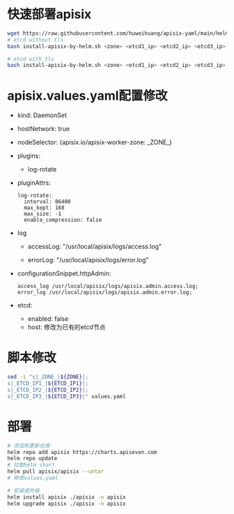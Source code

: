 # 快速部署apisix 

```bash
wget https://raw.githubusercontent.com/huweihuang/apisix-yaml/main/helm/apisix/install-apisix-by-helm.sh
# etcd without tls
bash install-apisix-by-helm.sh <zone> <etcd1_ip> <etcd2_ip> <etcd3_ip>

# etcd with tls
bash install-apisix-by-helm.sh <zone> <etcd1_ip> <etcd2_ip> <etcd3_ip> 1
```

# apisix.values.yaml配置修改

- kind: DaemonSet

- hostNetwork: true

- nodeSelector: {apisix.io/apisix-worker-zone: \_ZONE_}

- plugins:

    - log-rotate

- pluginAttrs:
    ```
    log-rotate:
      interval: 86400
      max_kept: 168
      max_size: -1
      enable_compression: false
    ```
- log
    - accessLog: "/usr/local/apisix/logs/access.log"

    - errorLog: "/usr/local/apisix/logs/error.log"

- configurationSnippet.httpAdmin: 
    ```
    access_log /usr/local/apisix/logs/apisix.admin.access.log;
    error_log /usr/local/apisix/logs/apisix.admin.error.log;
    ```
- etcd:
    - enabled: false
    - host: 修改为已有的etcd节点

# 脚本修改

```bash
sed -i "s|_ZONE_|${ZONE}|;
s|_ETCD_IP1_|${ETCD_IP1}|;
s|_ETCD_IP2_|${ETCD_IP2}|;
s|_ETCD_IP3_|${ETCD_IP3}|" values.yaml
```

# 部署

```bash
# 添加和更新仓库
helm repo add apisix https://charts.apiseven.com
helm repo update
# 拉取helm chart
helm pull apisix/apisix --untar
# 修改values.yaml

# 安装或升级
helm install apisix ./apisix -n apisix
helm upgrade apisix ./apisix -n apisix
```
